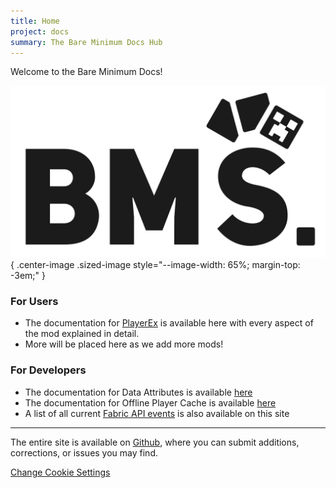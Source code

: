 ```yaml
---
title: Home
project: docs
summary: The Bare Minimum Docs Hub
---
```


Welcome to the Bare Minimum Docs!

![bare minimum banner](assets/bmheader1.png){ .center-image .sized-image style="--image-width: 65%; margin-top: -3em;" }

### For Users

- The documentation for [PlayerEx](playerex/home.md) is available here with every aspect of the mod explained in detail.
- More will be placed here as we add more mods!

### For Developers

- The documentation for Data Attributes is available [here](data-attributes/home.md)
- The documentation for Offline Player Cache is available [here](opc/home.md)
- A list of all current [Fabric API events](fabric-events.md) is also available on this site

***

The entire site is available on [Github](https://github.com/BareMinimumStudios/Bare-Minimum-Docs), where you can submit additions, corrections, or issues you may find.

<a href="#__consent">Change Cookie Settings</a>